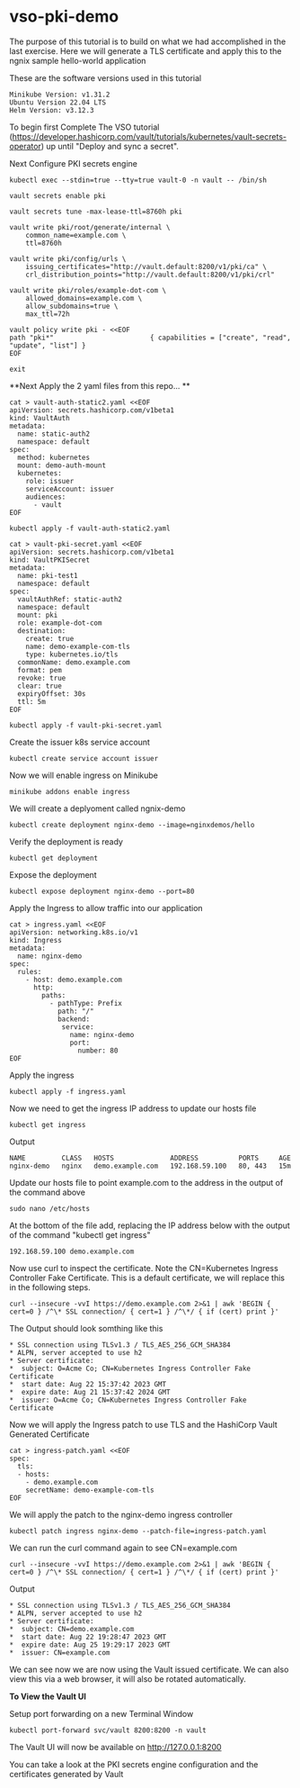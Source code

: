 # vso-pki-demo

The purpose of this tutorial is to build on what we had accomplished in the last exercise.  Here we will generate a TLS certificate and apply this to the ngnix sample hello-world application

These are the software versions used in this tutorial

```shell-session
Minikube Version: v1.31.2
Ubuntu Version 22.04 LTS
Helm Version: v3.12.3
```


To begin first Complete The VSO tutorial (https://developer.hashicorp.com/vault/tutorials/kubernetes/vault-secrets-operator) up until "Deploy and sync a secret".  

Next Configure PKI secrets engine

```shell-session
kubectl exec --stdin=true --tty=true vault-0 -n vault -- /bin/sh
```

```shell-session
vault secrets enable pki
```

```shell-session
vault secrets tune -max-lease-ttl=8760h pki
```

```shell-session
vault write pki/root/generate/internal \
    common_name=example.com \
    ttl=8760h
```

```shell-session
vault write pki/config/urls \
    issuing_certificates="http://vault.default:8200/v1/pki/ca" \
    crl_distribution_points="http://vault.default:8200/v1/pki/crl"
```

```shell-session
vault write pki/roles/example-dot-com \
    allowed_domains=example.com \
    allow_subdomains=true \
    max_ttl=72h
```
```shell-session
vault policy write pki - <<EOF
path "pki*"                        { capabilities = ["create", "read", "update", "list"] }
EOF
```

```shell-session
exit
```

**Next Apply the 2 yaml files from this repo... **

```shell-session
cat > vault-auth-static2.yaml <<EOF 
apiVersion: secrets.hashicorp.com/v1beta1
kind: VaultAuth
metadata:
  name: static-auth2
  namespace: default
spec:
  method: kubernetes
  mount: demo-auth-mount
  kubernetes:
    role: issuer
    serviceAccount: issuer
    audiences:
      - vault
EOF
```

```shell-session
kubectl apply -f vault-auth-static2.yaml
```

```shell-session
cat > vault-pki-secret.yaml <<EOF 
apiVersion: secrets.hashicorp.com/v1beta1
kind: VaultPKISecret
metadata:
  name: pki-test1
  namespace: default
spec:
  vaultAuthRef: static-auth2
  namespace: default
  mount: pki
  role: example-dot-com
  destination:
    create: true
    name: demo-example-com-tls
    type: kubernetes.io/tls
  commonName: demo.example.com
  format: pem
  revoke: true
  clear: true
  expiryOffset: 30s
  ttl: 5m
EOF
```

```shell-session
kubectl apply -f vault-pki-secret.yaml
```



Create the issuer k8s service account

```shell-session
kubectl create service account issuer
```


Now we will enable ingress on Minikube

```shell-session
minikube addons enable ingress
```

We will create a deplyoment called ngnix-demo

```shell-session
kubectl create deployment nginx-demo --image=nginxdemos/hello
```

Verify the deployment is ready

```shell-session
kubectl get deployment
```
Expose the deployment

```shell-session
kubectl expose deployment nginx-demo --port=80
```

Apply the Ingress to allow traffic into our application

```shell-session
cat > ingress.yaml <<EOF 
apiVersion: networking.k8s.io/v1
kind: Ingress
metadata:
  name: nginx-demo
spec:
  rules:
    - host: demo.example.com
      http:
        paths:
          - pathType: Prefix
            path: "/"
            backend:
             service:
               name: nginx-demo
               port:
                 number: 80
EOF
```

Apply the ingress

```shell-session
kubectl apply -f ingress.yaml
```
Now we need to get the ingress IP address to update our hosts file

```shell-session
kubectl get ingress
```

Output

```shell-session
NAME         CLASS   HOSTS              ADDRESS          PORTS     AGE
nginx-demo   nginx   demo.example.com   192.168.59.100   80, 443   15m
```

Update our hosts file to point example.com to the address in the output of the command above

```shell-session
sudo nano /etc/hosts
```

At the bottom of the file add, replacing the IP address below with the output of the command "kubectl get ingress" 

```shell-session
192.168.59.100 demo.example.com
```

Now use curl to inspect the certificate.  Note the CN=Kubernetes Ingress Controller Fake Certificate.  This is a default certificate, we will replace this in the following steps.

```shell-session
curl --insecure -vvI https://demo.example.com 2>&1 | awk 'BEGIN { cert=0 } /^\* SSL connection/ { cert=1 } /^\*/ { if (cert) print }'
```

The Output should look somthing like this

```shell-session
* SSL connection using TLSv1.3 / TLS_AES_256_GCM_SHA384
* ALPN, server accepted to use h2
* Server certificate:
*  subject: O=Acme Co; CN=Kubernetes Ingress Controller Fake Certificate
*  start date: Aug 22 15:37:42 2023 GMT
*  expire date: Aug 21 15:37:42 2024 GMT
*  issuer: O=Acme Co; CN=Kubernetes Ingress Controller Fake Certificate

```

Now we will apply the Ingress patch to use TLS and the HashiCorp Vault Generated Certificate

```shell-session
cat > ingress-patch.yaml <<EOF
spec:
  tls:
  - hosts:
    - demo.example.com
    secretName: demo-example-com-tls
EOF
```

We will apply the patch to the nginx-demo ingress controller

```shell-session
kubectl patch ingress nginx-demo --patch-file=ingress-patch.yaml
```

We can run the curl command again to see CN=example.com

```shell-session
curl --insecure -vvI https://demo.example.com 2>&1 | awk 'BEGIN { cert=0 } /^\* SSL connection/ { cert=1 } /^\*/ { if (cert) print }'
```

Output

```shell-session
* SSL connection using TLSv1.3 / TLS_AES_256_GCM_SHA384
* ALPN, server accepted to use h2
* Server certificate:
*  subject: CN=demo.example.com
*  start date: Aug 22 19:28:47 2023 GMT
*  expire date: Aug 25 19:29:17 2023 GMT
*  issuer: CN=example.com
```

We can see now we are now using the Vault issued certificate.  We can also view this via a web browser, it will also be rotated automatically.

**To View the Vault UI**

Setup port forwarding on a new Terminal Window

```shell-session
kubectl port-forward svc/vault 8200:8200 -n vault
```
The Vault UI will now be available on http://127.0.0.1:8200

You can take a look at the PKI secrets engine configuration and the certificates generated by Vault
